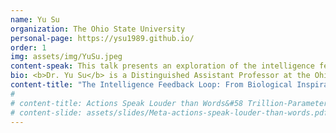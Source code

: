 ```yaml
---
name: Yu Su
organization: The Ohio State University
personal-page: https://ysu1989.github.io/
order: 1
img: assets/img/YuSu.jpeg
content-speak: This talk presents an exploration of the intelligence feedback loop—a two-way street where biological inspiration drives AI development, and advanced AI, in turn, amplifies human cognitive capabilities. We begin with a concise history of AI’s evolution, emphasizing the influence of neuroscience on models ranging from classic symbolic agents to modern multimodal large language models (LLMs) that unite multisensory inputs with symbolic reasoning. For augmented cognition, we will discuss computer-use agents that operate in the complex digital world and automate information search and intent execution for human users. We then focus on new biologically-inspired developments, detailing our work on HippoRAG, a long-term memory framework for LLMs inspired by the hippocampal indexing theory. 
bio: <b>Dr. Yu Su</b> is a Distinguished Assistant Professor at the Ohio State University, where he co-directs the NLP group. He has broad interests in artificial intelligence, with a primary interest in the role of language as a vehicle for reasoning and communication. His group is a driving force on the emerging topic of LLM-based language agents, with seminal contributions such as Mind2Web, SeeAct, HippoRAG, LLM-Planner, and MMMU. He is a 2025 Sloan Fellow and has received multiple paper awards from CVPR and ACL.
content-title: "The Intelligence Feedback Loop: From Biological Inspiration to Augmented Cognition"
# 
# content-title: Actions Speak Louder than Words&#58 Trillion-Parameter Sequential Transducers for Generative Recommendations
# content-slide: assets/slides/Meta-actions-speak-louder-than-words.pdf
---
```

